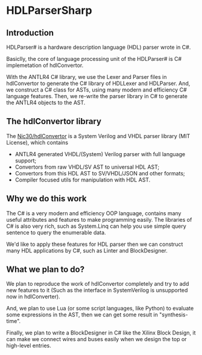 # HDLParserSharp
## Introduction
HDLParser# is a hardware description language (HDL) parser wrote in C#.

Basiclly, the core of language processing unit of the HDLParser# is C# implemetation of hdlConvertor.

With the ANTLR4 C# library, we use the Lexer and Parser files in hdlConvertor to generate the C# library of HDLLexer and HDLParser.
And, we construct a C# class for ASTs, using many modern and efficiency C# language features.
Then, we re-write the parser library in C# to generate the ANTLR4 objects to the AST.

## The hdlConvertor library
The [Nic30/hdlConvertor](https://github.com/Nic30/hdlConvertor) is a System Verilog and VHDL parser library (MIT License), 
which contains 
* ANTLR4 generated VHDL/(System) Verilog parser with full language support;
* Convertors from raw VHDL/SV AST to universal HDL AST;
* Convertors from this HDL AST to SV/VHDL/JSON and other formats;
* Compiler focused utils for manipulation with HDL AST.

## Why we do this work
The C# is a very modern and efficiency OOP language, contains many useful attributes and features to make programming easily.
The libraries of C# is also very rich, such as System.Linq can help you use simple query sentence to query the enumerable data.

We'd like to apply these features for HDL parser then we can construct many HDL applications by C#, such as Linter and BlockDesigner.

## What we plan to do?
We plan to reproduce the work of hdlConvertor completely and try to add new features to it (Such as the interface in SystemVerilog is unsupported now in hdlConverter).

And, we plan to use Lua (or some script languages, like Python) to evaluate some expressions in the AST, then we can get some result in "synthesis-time".

Finally, we plan to write a BlockDesigner in C# like the Xilinx Block Design, it can make we connect wires and buses easily when we design the top or high-level entries.


